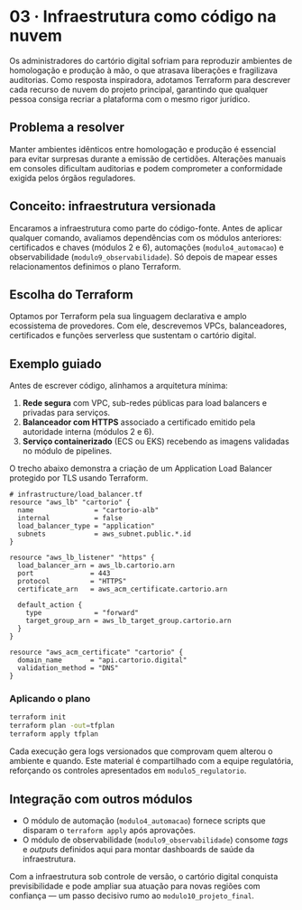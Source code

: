 # 03 · Infraestrutura como código na nuvem

Os administradores do cartório digital sofriam para reproduzir ambientes de homologação e produção à mão, o que atrasava liberações e fragilizava auditorias. Como resposta inspiradora, adotamos Terraform para descrever cada recurso de nuvem do projeto principal, garantindo que qualquer pessoa consiga recriar a plataforma com o mesmo rigor jurídico.

## Problema a resolver

Manter ambientes idênticos entre homologação e produção é essencial para evitar surpresas durante a emissão de certidões. Alterações manuais em consoles dificultam auditorias e podem comprometer a conformidade exigida pelos órgãos reguladores.

## Conceito: infraestrutura versionada

Encaramos a infraestrutura como parte do código-fonte. Antes de aplicar qualquer comando, avaliamos dependências com os módulos anteriores: certificados e chaves (módulos 2 e 6), automações (`modulo4_automacao`) e observabilidade (`modulo9_observabilidade`). Só depois de mapear esses relacionamentos definimos o plano Terraform.

## Escolha do Terraform

Optamos por Terraform pela sua linguagem declarativa e amplo ecossistema de provedores. Com ele, descrevemos VPCs, balanceadores, certificados e funções serverless que sustentam o cartório digital.

## Exemplo guiado

Antes de escrever código, alinhamos a arquitetura mínima:

1. **Rede segura** com VPC, sub-redes públicas para load balancers e privadas para serviços.
2. **Balanceador com HTTPS** associado a certificado emitido pela autoridade interna (módulos 2 e 6).
3. **Serviço containerizado** (ECS ou EKS) recebendo as imagens validadas no módulo de pipelines.

O trecho abaixo demonstra a criação de um Application Load Balancer protegido por TLS usando Terraform.

```hcl
# infrastructure/load_balancer.tf
resource "aws_lb" "cartorio" {
  name               = "cartorio-alb"
  internal           = false
  load_balancer_type = "application"
  subnets            = aws_subnet.public.*.id
}

resource "aws_lb_listener" "https" {
  load_balancer_arn = aws_lb.cartorio.arn
  port              = 443
  protocol          = "HTTPS"
  certificate_arn   = aws_acm_certificate.cartorio.arn

  default_action {
    type             = "forward"
    target_group_arn = aws_lb_target_group.cartorio.arn
  }
}

resource "aws_acm_certificate" "cartorio" {
  domain_name       = "api.cartorio.digital"
  validation_method = "DNS"
}
```

### Aplicando o plano

```bash
terraform init
terraform plan -out=tfplan
terraform apply tfplan
```

Cada execução gera logs versionados que comprovam quem alterou o ambiente e quando. Este material é compartilhado com a equipe regulatória, reforçando os controles apresentados em `modulo5_regulatorio`.

## Integração com outros módulos

- O módulo de automação (`modulo4_automacao`) fornece scripts que disparam o `terraform apply` após aprovações.
- O módulo de observabilidade (`modulo9_observabilidade`) consome *tags* e *outputs* definidos aqui para montar dashboards de saúde da infraestrutura.

Com a infraestrutura sob controle de versão, o cartório digital conquista previsibilidade e pode ampliar sua atuação para novas regiões com confiança — um passo decisivo rumo ao `modulo10_projeto_final`.
